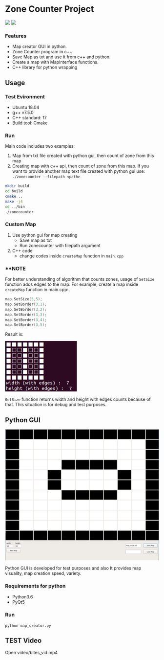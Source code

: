 # Zone Counter Project

![](https://img.shields.io/badge/platform-Ubuntu%20Bionic-blue) ![](https://img.shields.io/badge/build-passing-green)
### Features

- Map creator GUI in python.
- Zone Counter program in c++
- Save Map as txt and use it from c++ and python.
- Create a map with MapInterface functions.
- C++ library for python wrapping

## Usage

### Test Evironment
- Ubuntu 18.04
- g++ v7.5.0
- C++ standard: 17
- Build tool: Cmake

### Run
Main code includes two examples:
1. Map from txt file created with python gui, then count of zone from this map
2. Creating map  with c++ api, then count of zone from this map.
If you want to provide another map text file created with python gui use: `./zonecounter --filepath <path>`

```bash
mkdir build
cd build
cmake ..
make -j4
cd ../bin
./zonecounter
```

### Custom Map
1. Use python gui for map creating
	- Save map as txt
	- Run zonecounter with filepath argument
2. C++ code
	- change codes inside `createMap` function in `main.cpp`
	
### ****NOTE**
For better understanding of algorithm that counts zones, usage of `SetSize` function adds edges to the map. 
For example, create a map inside `createMap` function in main.cpp:
```c++
map.SetSize(5,5);
map.SetBorder(3,1);
map.SetBorder(3,2);
map.SetBorder(3,3);
map.SetBorder(3,4);
map.SetBorder(3,5);
```
Result is:

![](images/map5x5.png)

`GetSize` function returns width and height with edges counts because of that. This situation is for debug and test purposes.


## Python GUI

![](images/python_gui.png)

Python GUI is developed for test purposes and also It provides map visuality, map creation speed, variety.

### Requirements for python
- Python3.6
- PyQt5

### Run
`python map_creator.py`


## TEST Video

Open video/bites_vid.mp4


